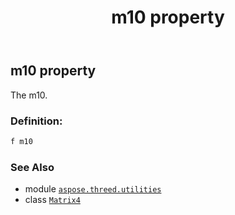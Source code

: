 ﻿---
title: m10 property
second_title: Aspose.3D for Python via .NET API References
description: 
type: docs
weight: 200
url: /python-net/aspose.threed.utilities/matrix4/m10/
is_root: false
---

## m10 property


The m10.
### Definition:
```python
f m10 
```

### See Also
* module [`aspose.threed.utilities`](../../)
* class [`Matrix4`](/3d/python-net/aspose.threed.utilities/matrix4)
